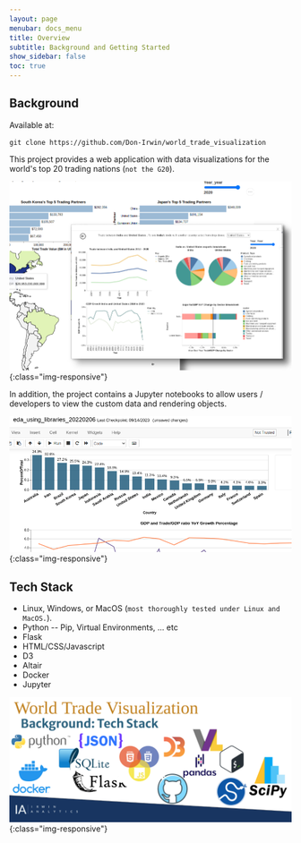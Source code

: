 ```yaml
---
layout: page
menubar: docs_menu
title: Overview
subtitle: Background and Getting Started
show_sidebar: false
toc: true
---
```


## Background

Available at:   

```
git clone https://github.com/Don-Irwin/world_trade_visualization
```

This project provides a web application with data visualizations for the world's top 20 trading nations (`not the G20`).   

![Overview](/docs/data-visualization/img/overview.png){:class="img-responsive"}

In addition, the project contains a Jupyter notebooks to allow users / developers to view the custom data and rendering objects.

![Eda in Jupyter](/docs/data-visualization/img/eda_with_jupyter.png){:class="img-responsive"}

## Tech Stack

* Linux, Windows, or MacOS (`most thoroughly tested under Linux and MacOS.`).
* Python -- Pip, Virtual Environments, ... etc
* Flask
* HTML/CSS/Javascript
* D3
* Altair
* Docker
* Jupyter

![Tech Stack](/docs/data-visualization/img/tech_stack.png){:class="img-responsive"}

